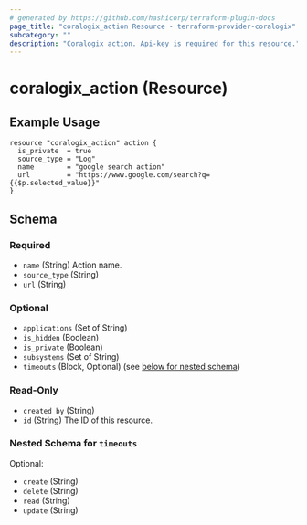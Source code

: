 ```yaml
---
# generated by https://github.com/hashicorp/terraform-plugin-docs
page_title: "coralogix_action Resource - terraform-provider-coralogix"
subcategory: ""
description: "Coralogix action. Api-key is required for this resource."
---
```


# coralogix_action (Resource)

## Example Usage

```hcl
resource "coralogix_action" action {
  is_private  = true
  source_type = "Log"
  name        = "google search action"
  url         = "https://www.google.com/search?q={{$p.selected_value}}"
}
```

<!-- schema generated by tfplugindocs -->
## Schema

### Required

- `name` (String) Action name.
- `source_type` (String)
- `url` (String)

### Optional

- `applications` (Set of String)
- `is_hidden` (Boolean)
- `is_private` (Boolean)
- `subsystems` (Set of String)
- `timeouts` (Block, Optional) (see [below for nested schema](#nestedblock--timeouts))

### Read-Only

- `created_by` (String)
- `id` (String) The ID of this resource.

<a id="nestedblock--timeouts"></a>
### Nested Schema for `timeouts`

Optional:

- `create` (String)
- `delete` (String)
- `read` (String)
- `update` (String)


